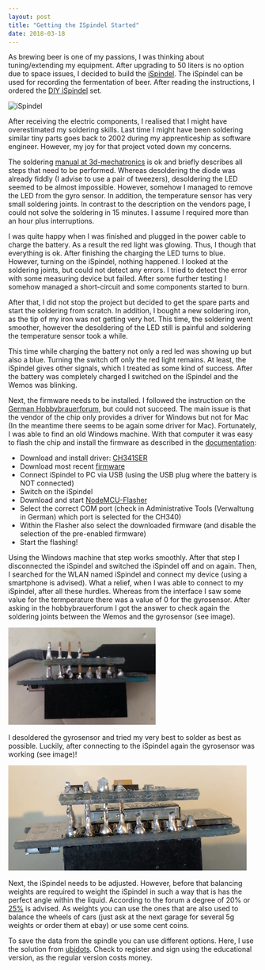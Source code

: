 ```yaml
---
layout: post
title: "Getting the ISpindel Started"
date: 2018-03-18
---
```


As brewing beer is one of my passions, I was thinking about tuning/extending my equipment. After upgrading to 50 liters is no option due to space issues, I decided to build the [iSpindel](https://github.com/universam1/iSpindel). The iSpindel can be used for recording the fermentation of beer. After reading the instructions, I ordered the [DIY iSpindel](https://www.3d-mechatronics.de/de/ispindel-diy-set_151.html) set.

![iSpindel](https://raw.githubusercontent.com/riedlma/riedlma.github.io/master/_posts/2018-03-18/iSpindel-complete.png "complete iSpindel")


After receiving the electric components, I realised that I might have overestimated my soldering skills. Last time I might have been soldering similar tiny parts goes back to 2002 during my apprenticeship as software engineer. However, my joy for that project voted down my concerns.  

The soldering [manual at 3d-mechatronics](https://dl.dropbox.com/s/s95dsfn3c269hm1/DIY_Spindel_Anleitung_DE.pdf) is ok and briefly describes all steps that need to be performed. Whereas desoldering the diode was already fiddly (I advise to use a pair of tweezers), desoldering the LED seemed to be almost impossible. However, somehow I managed to remove the LED from the gyro sensor. In addition, the temperature sensor has very small soldering joints. In contrast to the description on the vendors page, I could not solve the soldering in 15 minutes. I assume I required more than an hour plus interruptions. 

I was quite happy when I was finished and plugged in the power cable to charge the battery. As a result the red light was glowing. Thus, I though that everything is ok. After finishing the charging the LED turns to blue. However, turning on the iSpindel, nothing happened. I looked at the soldering joints, but could not detect any errors. I tried to detect the error with some measuring device but failed. After some further testing I somehow managed a short-circuit and some components started to burn. 

After that, I did not stop the project but decided to get the spare parts and start the soldering from scratch. In addition, I bought a new soldering iron, as the tip of my iron was not getting very hot. This time, the soldering went smoother, however the desoldering of the LED still is painful and soldering the temperature sensor took a while.

This time while charging the battery not only a red led was showing up but also a blue. Turning the switch off only the red light remains. At least, the iSpindel gives other signals, which I treated as some kind of success. After the battery was completely charged I switched on the iSpindel and the Wemos was blinking. 

Next, the firmware needs to be installed. I followed the instruction on the [German Hobbybrauerforum](https://hobbybrauer.de/forum/viewtopic.php?f=58&t=13374), but could not succeed. The main issue is that the vendor of the chip only provides a driver for Windows but not for Mac (In the meantime there seems to be again some driver for Mac). Fortunately, I was able to find an old Windows machine. With that computer it was easy to flash the chip and install the firmware as described in the [documentation](https://github.com/universam1/iSpindel/blob/master/docs/Firmware.md):

  * Download and install driver: [CH341SER](https://github.com/HobbyComponents/CH340-Drivers/tree/master/CH341SER) 
  * Download most recent [firmware](https://github.com/universam1/iSpindel/raw/master/bin/)
  * Connect iSpindel to PC via USB (using the USB plug where the battery is NOT connected)
  * Switch on the iSpindel
  * Download and start [NodeMCU-Flasher](https://github.com/nodemcu/nodemcu-flasher/raw/master/Win32/Release/ESP8266Flasher.exe)
  * Select the correct COM port (check in Administrative Tools (Verwaltung in German) which port is selected for the CH340)
  * Within the Flasher also select the downloaded firmware (and disable the selection of the pre-enabled firmware)
  * Start the flashing!
  
Using the Windows machine that step works smoothly. After that step I disconnected the iSpindel and switched the iSpindel off and on again. Then, I searched for the WLAN named iSpindel and connect my device (using a smartphone is advised). What a relief, when I was able to connect to my iSpindel, after all these hurdles. Whereas from the interface I saw some value for the termperature there was a value of 0 for the gyrosensor. After asking in the hobbybrauerforum I got the answer to check again the soldering joints between the Wemos and the gyrosensor (see image). 

![gyrosensor](https://raw.githubusercontent.com/riedlma/riedlma.github.io/master/_posts/2018-03-18/iSpindel-bleading-wrong.png "iSpindel, bad soldering between Wemos and gyrosensor")

I desoldered the gyrosensor and tried my very best to solder as best as possible. Luckily, after connecting to the iSpindel again the gyrosensor was working (see image)! 

![gyrosensor](https://raw.githubusercontent.com/riedlma/riedlma.github.io/master/_posts/2018-03-18/iSpindel-bleading-correct.png "correct soldering")



Next, the iSpindel needs to be adjusted. However, before that balancing weights are required to weight the iSpindel in such a way that is has the perfect angle within the liquid. According to the forum a degree of 20% or [25%](https://hobbybrauer.de/forum/viewtopic.php?f=58&t=11826&p=261646&hilit=20+grad#p261646) is advised. As weights you can use the ones that are also used to balance the wheels of cars (just ask at the next garage for several 5g weights or order them at ebay) or use some cent coins. 

To save the data from the spindle you can use different options. Here, I use the solution from [ubidots](https://ubidots.com/education/). Check to register and sign using the educational version, as the regular version costs money.  




 
